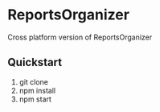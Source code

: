 # ReportsOrganizer
Cross platform version of ReportsOrganizer

## Quickstart
 1. git clone 
 1. npm install
 1. npm start
